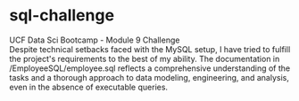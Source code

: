 # sql-challenge
UCF Data Sci Bootcamp - Module 9 Challenge <br>
Despite technical setbacks faced with the MySQL setup, I have tried to fulfill the project's requirements to the best of my ability. The documentation in /EmployeeSQL/employee.sql reflects a comprehensive understanding of the tasks and a thorough approach to data modeling, engineering, and analysis, even in the absence of executable queries. 
